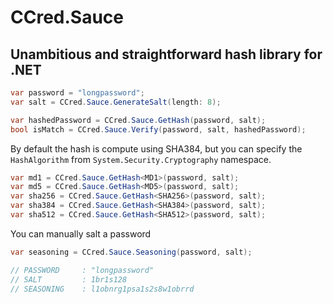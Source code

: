 # CCred.Sauce

## Unambitious and straightforward hash library for .NET


``` csharp
var password = "longpassword";
var salt = CCred.Sauce.GenerateSalt(length: 8);

var hashedPassword = CCred.Sauce.GetHash(password, salt);
bool isMatch = CCred.Sauce.Verify(password, salt, hashedPassword);
```

By default the hash is compute using SHA384, but you can specify the `HashAlgorithm` from `System.Security.Cryptography` namespace.

``` csharp
var md1 = CCred.Sauce.GetHash<MD1>(password, salt);
var md5 = CCred.Sauce.GetHash<MD5>(password, salt);
var sha256 = CCred.Sauce.GetHash<SHA256>(password, salt);
var sha384 = CCred.Sauce.GetHash<SHA384>(password, salt);
var sha512 = CCred.Sauce.GetHash<SHA512>(password, salt);
```

You can manually salt a password

``` csharp
var seasoning = CCred.Sauce.Seasoning(password, salt);

// PASSWORD     : "longpassword"
// SALT         : 1br1s128
// SEASONING    : l1obnrg1psa1s2s8w1obrrd
```